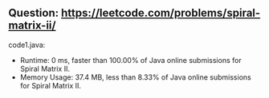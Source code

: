 ## Question: https://leetcode.com/problems/spiral-matrix-ii/

code1.java:
* Runtime: 0 ms, faster than 100.00% of Java online submissions for Spiral Matrix II.
* Memory Usage: 37.4 MB, less than 8.33% of Java online submissions for Spiral Matrix II.